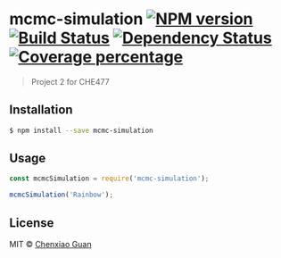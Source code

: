 # mcmc-simulation [![NPM version][npm-image]][npm-url] [![Build Status][travis-image]][travis-url] [![Dependency Status][daviddm-image]][daviddm-url] [![Coverage percentage][coveralls-image]][coveralls-url]
> Project 2 for CHE477

## Installation

```sh
$ npm install --save mcmc-simulation
```

## Usage

```js
const mcmcSimulation = require('mcmc-simulation');

mcmcSimulation('Rainbow');
```
## License

MIT © [Chenxiao Guan]()


[npm-image]: https://badge.fury.io/js/mcmc-simulation.svg
[npm-url]: https://npmjs.org/package/mcmc-simulation
[travis-image]: https://travis-ci.org/oddguan/mcmc-simulation.svg?branch=master
[travis-url]: https://travis-ci.org/oddguan/mcmc-simulation
[daviddm-image]: https://david-dm.org/oddguan/mcmc-simulation.svg?theme=shields.io
[daviddm-url]: https://david-dm.org/oddguan/mcmc-simulation
[coveralls-image]: https://coveralls.io/repos/oddguan/mcmc-simulation/badge.svg
[coveralls-url]: https://coveralls.io/r/oddguan/mcmc-simulation

